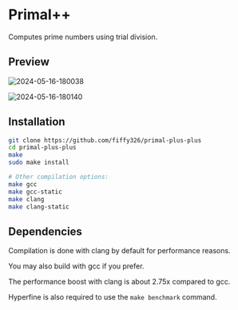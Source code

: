 # Primal++

Computes prime numbers using trial division.

## Preview

![2024-05-16-180038](https://github.com/fiffy326/primal/assets/22841956/d5b3e13b-7d59-49c6-8f76-e003a482bb99)

![2024-05-16-180140](https://github.com/fiffy326/primal/assets/22841956/a4b26357-7a0a-4ac6-9192-f1ba28073eec)

## Installation

```sh
git clone https://github.com/fiffy326/primal-plus-plus
cd primal-plus-plus
make
sudo make install

# Other compilation options:
make gcc
make gcc-static
make clang
make clang-static
```
## Dependencies

Compilation is done with clang by default for performance reasons.

You may also build with gcc if you prefer.

The performance boost with clang is about 2.75x compared to gcc.


Hyperfine is also required to use the `make benchmark` command.

